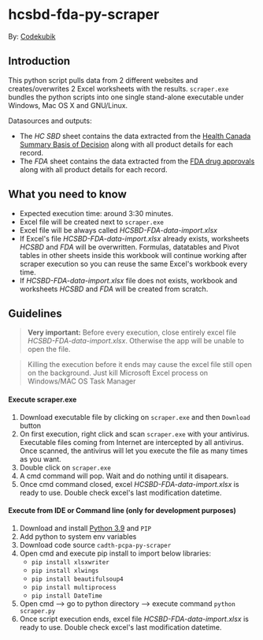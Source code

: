 # hcsbd-fda-py-scraper

By: [Codekubik](http://www.codekubik.com)

## Introduction
This python script pulls data from 2 different websites and creates/overwrites 2 Excel worksheets with the results.
`scraper.exe` bundles the python scripts into one single stand-alone executable under Windows, Mac OS X and GNU/Linux.

Datasources and outputs:
- The *HC SBD* sheet contains the data extracted from the [Health Canada Summary Basis of Decision](https://hpr-rps.hres.ca/reg-content/summary-basis-decision-result.php?lang=en&term=) along with all product details for each record.
- The *FDA* sheet contains the data extracted from the [FDA drug approvals](https://www.accessdata.fda.gov/scripts/cder/daf/index.cfm?event=reportsSearch.process) along with all product details for each record.


## What you need to know

- Expected execution time: around 3:30 minutes.
- Excel file will be created next to `scraper.exe`
- Excel file will be always called *HCSBD-FDA-data-import.xlsx*
- If Excel's file *HCSBD-FDA-data-import.xlsx* already exists, worksheets *HCSBD* and *FDA* will be overwritten. Formulas, datatables and Pivot tables in other sheets inside this workbook will continue working after scraper execution so you can reuse the same Excel's workbook every time.
- If *HCSBD-FDA-data-import.xlsx* file does not exists, workbook and worksheets *HCSBD* and *FDA* will be created from scratch.


## Guidelines
> **Very important:** Before every execution, close entirely excel file *HCSBD-FDA-data-import.xlsx*. Otherwise the app will be unable to open the file.

> Killing the execution before it ends may cause the excel file still open on the background. Just kill Microsoft Excel process on Windows/MAC OS Task Manager

#### Execute scraper.exe

1. Download executable file by clicking on `scraper.exe` and then `Download` button
2. On first execution, right click and scan `scraper.exe` with your antivirus. Executable files coming from Internet are intercepted by all antivirus. Once scanned, the antivirus will let you execute the file as many times as you want.
3. Double click on `scraper.exe`
4. A cmd command will pop. Wait and do nothing until it disapears.
5. Once cmd command closed, excel *HCSBD-FDA-data-import.xlsx* is ready to use. Double check excel's last modification datetime.

#### Execute from IDE or Command line (only for development purposes)

1. Download and install [Python 3.9](https://www.python.org/downloads/release/python-390/) and `PIP`
2. Add python to system env variables
3. Download code source `cadth-pcpa-py-scraper`
4. Open cmd and execute pip install to import below libraries:
    - `pip install xlsxwriter`
    - `pip install xlwings`
    - `pip install beautifulsoup4`
    - `pip install multiprocess`
    - `pip install DateTime`
5. Open cmd --> go to python directory --> execute command `python scraper.py`
6. Once script execution ends, excel file *HCSBD-FDA-data-import.xlsx* is ready to use. Double check excel's last modification datetime.
